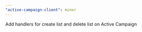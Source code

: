 ```yaml
---
"active-campaign-client": minor
---
```


Add handlers for create list and delete list on Active Campaign
